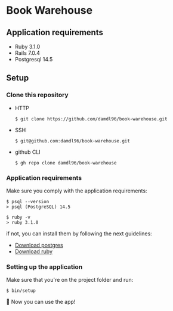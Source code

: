 # Book Warehouse

## Application requirements

- Ruby 3.1.0
- Rails 7.0.4
- Postgresql 14.5

## Setup

### Clone this repository

- HTTP
  ```
  $ git clone https://github.com/damdl96/book-warehouse.git
  ```
- SSH
  ```
  $ git@github.com:damdl96/book-warehouse.git
  ```
- github CLI
  ```
  $ gh repo clone damdl96/book-warehouse
  ```

### Application requirements

Make sure you comply with the application requirements:
```
$ psql --version
> psql (PostgreSQL) 14.5

$ ruby -v
> ruby 3.1.0
```
if not, you can install them by following the next guidelines:
- [Download postgres](https://www.postgresql.org/download/)
- [Download ruby](https://www.ruby-lang.org/en/documentation/installation/)

### Setting up the application

Make sure that you're on the project folder and run:
```
$ bin/setup
```
🎉 Now you can use the app!

